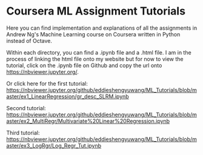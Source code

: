 # Coursera ML Assignment Tutorials

Here you can find implementation and explanations of all the assignments in Andrew Ng's Machine Learning course on Coursera written in Python instead of Octave.

Within each directory, you can find a .ipynb file and a .html file. I am in the process of linking the html file onto my website but for now to view the tutorial, click on the .ipynb file on Github and copy the url onto https://nbviewer.jupyter.org/.

Or click here for the first tutorial: 
https://nbviewer.jupyter.org/github/eddieshengyuwang/ML_Tutorials/blob/master/ex1_LinearRegression/gr_desc_SLRM.ipynb
  
Second tutorial:
https://nbviewer.jupyter.org/github/eddieshengyuwang/ML_Tutorials/blob/master/ex2_MultiRegr/Multivariate%20Linear%20Regression.ipynb

Third tutorial:
https://nbviewer.jupyter.org/github/eddieshengyuwang/ML_Tutorials/blob/master/ex3_LogRgr/Log_Regr_Tut.ipynb
